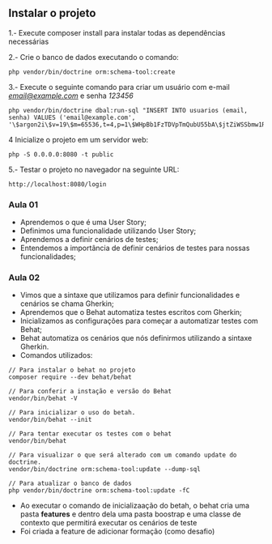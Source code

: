## Instalar o projeto

1.- Execute composer install para instalar todas as dependências necessárias

2.- Crie o banco de dados executando o comando:
```
php vendor/bin/doctrine orm:schema-tool:create
```

3.- Execute o seguinte comando para criar um usuário com e-mail *email@example.com* e senha *123456*

```
php vendor/bin/doctrine dbal:run-sql "INSERT INTO usuarios (email, senha) VALUES ('email@example.com', '\$argon2i\$v=19\$m=65536,t=4,p=1\$WHpBb1FzTDVpTmQubU55bA\$jtZiWSSbmw1Ru4tYEq1SzShrMu0ap2PjblRQRubNPgo');"
```

4 Inicialize o projeto em um servidor web:

```
php -S 0.0.0.0:8080 -t public
```

5.- Testar o projeto no navegador na seguinte URL:

```
http://localhost:8080/login
```


### Aula 01 

* Aprendemos o que é uma User Story;
* Definimos uma funcionalidade utilizando User Story; 
* Aprendemos a definir cenários de testes;
* Entendemos a importância de definir cenários de testes para nossas funcionalidades;

### Aula 02

+ Vimos que a sintaxe que utilizamos para definir funcionalidades e cenários se chama Gherkin;
+ Aprendemos que o Behat automatiza testes escritos com Gherkin;
+ Inicializamos as configurações para começar a automatizar testes com Behat;
+ Behat automatiza os cenários que nós definirmos utilizando a sintaxe Gherkin.
+ Comandos utilizados:

```
// Para instalar o behat no projeto
composer require --dev behat/behat

// Para conferir a instação e versão do Behat
vendor/bin/behat -V

// Para inicializar o uso do betah.  
vendor/bin/behat --init

// Para tentar executar os testes com o behat
vendor/bin/behat

// Para visualizar o que será alterado com um comando update do doctrine. 
vendor/bin/doctrine orm:schema-tool:update --dump-sql

// Para atualizar o banco de dados
php vendor/bin/doctrine orm:schema-tool:update -fC
```

+ Ao executar o comando de inicializaação do betah, o behat cria uma pasta **features** e dentro dela uma pasta boostrap e uma classe de contexto que permitirá executar os cenários de teste
+ Foi criada a feature de adicionar formação (como desafio)

